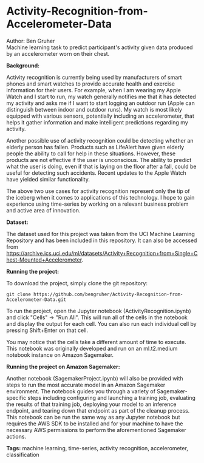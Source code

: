 # Activity-Recognition-from-Accelerometer-Data 

Author: Ben Gruher  
Machine learning task to predict participant's activity given data produced by an accelerometer worn on their chest.  

**Background:**

Activity recognition is currently being used by manufacturers of smart phones and smart watches to provide accurate health and exercise information for their users. For example, when I am wearing my Apple Watch and I start to run, my watch generally notifies me that it has detected my activity and asks me if I want to start logging an outdoor run (Apple can distinguish between indoor and outdoor runs). My watch is most likely equipped with various sensors, potentially including an accelerometer, that helps it gather information and make intelligent predictions regarding my activity. 

Another possible use of activity recognition could be detecting whether an elderly person has fallen. Products such as LifeAlert have given elderly people the ability to call for help in these situations. However, these products are not effective if the user is unconscious. The ability to predict what the user is doing, even if that is laying on the floor after a fall, could be useful for detecting such accidents. Recent updates to the Apple Watch have yielded similar functionality. 

The above two use cases for activity recognition represent only the tip of the iceberg when it comes to applications of this technology. I hope to gain experience using time-series by working on a relevant business problem and active area of innovation.

**Dataset:**

The dataset used for this project was taken from the UCI Machine Learning Repository and has been included in this repository. It can also be accessed from https://archive.ics.uci.edu/ml/datasets/Activity+Recognition+from+Single+Chest-Mounted+Accelerometer. 


**Running the project:**

To download the project, simply clone the git repository:
```
git clone https://github.com/bengruher/Activity-Recognition-from-Accelerometer-Data.git
```

To run the project, open the Jupyter notebook (ActivityRecognition.ipynb) and click "Cells" -> "Run All". This will run all of the cells in the notebook and display the output for each cell. You can also run each individual cell by pressing Shift+Enter on that cell. 

You may notice that the cells take a different amount of time to execute. This notebook was originally developed and run on an ml.t2.medium notebook instance on Amazon Sagemaker. 

**Running the project on Amazon Sagemaker:**

Another notebook (SagemakerProject.ipynb) will also be provided with steps to run the most accurate model in an Amazon Sagemaker environment. The notebook guides you through a variety of Sagemaker-specific steps including configuring and launching a training job, evaluating the results of that training job, deploying your model to an inference endpoint, and tearing down that endpoint as part of the cleanup process. This notebook can be run the same way as any Jupyter notebook but requires the AWS SDK to be installed and for your machine to have the necessary AWS permissions to perform the aforementioned Sagemaker actions. 


**Tags:** machine learning, time-series, activity recognition, accelerometer, classification
